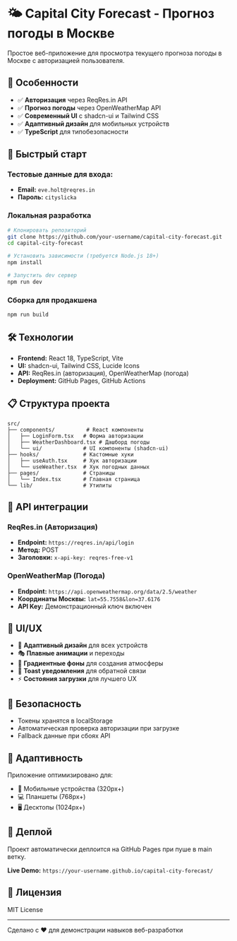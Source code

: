 # 🌤️ Capital City Forecast - Прогноз погоды в Москве

Простое веб-приложение для просмотра текущего прогноза погоды в Москве с авторизацией пользователя.

## 🎯 Особенности

- ✅ **Авторизация** через ReqRes.in API
- ✅ **Прогноз погоды** через OpenWeatherMap API
- ✅ **Современный UI** с shadcn-ui и Tailwind CSS
- ✅ **Адаптивный дизайн** для мобильных устройств
- ✅ **TypeScript** для типобезопасности

## 🚀 Быстрый старт

### Тестовые данные для входа:
- **Email:** `eve.holt@reqres.in`
- **Пароль:** `cityslicka`

### Локальная разработка

```bash
# Клонировать репозиторий
git clone https://github.com/your-username/capital-city-forecast.git
cd capital-city-forecast

# Установить зависимости (требуется Node.js 18+)
npm install

# Запустить dev сервер
npm run dev
```

### Сборка для продакшена

```bash
npm run build
```

## 🛠️ Технологии

- **Frontend:** React 18, TypeScript, Vite
- **UI:** shadcn-ui, Tailwind CSS, Lucide Icons
- **API:** ReqRes.in (авторизация), OpenWeatherMap (погода)
- **Deployment:** GitHub Pages, GitHub Actions

## 📋 Структура проекта

```
src/
├── components/          # React компоненты
│   ├── LoginForm.tsx   # Форма авторизации
│   ├── WeatherDashboard.tsx # Дашборд погоды
│   └── ui/             # UI компоненты (shadcn-ui)
├── hooks/              # Кастомные хуки
│   ├── useAuth.tsx     # Хук авторизации
│   └── useWeather.tsx  # Хук погодных данных
├── pages/              # Страницы
│   └── Index.tsx       # Главная страница
└── lib/                # Утилиты
```

## 🔧 API интеграции

### ReqRes.in (Авторизация)
- **Endpoint:** `https://reqres.in/api/login`
- **Метод:** POST
- **Заголовки:** `x-api-key: reqres-free-v1`

### OpenWeatherMap (Погода)
- **Endpoint:** `https://api.openweathermap.org/data/2.5/weather`
- **Координаты Москвы:** `lat=55.7558&lon=37.6176`
- **API Key:** Демонстрационный ключ включен

## 🎨 UI/UX

- 📱 **Адаптивный дизайн** для всех устройств
- 🎭 **Плавные анимации** и переходы
- 🎨 **Градиентные фоны** для создания атмосферы
- 💬 **Toast уведомления** для обратной связи
- ⚡ **Состояния загрузки** для лучшего UX

## 🔐 Безопасность

- Токены хранятся в localStorage
- Автоматическая проверка авторизации при загрузке
- Fallback данные при сбоях API

## 📱 Адаптивность

Приложение оптимизировано для:
- 📱 Мобильные устройства (320px+)
- 💻 Планшеты (768px+)
- 🖥️ Десктопы (1024px+)

## 🚀 Деплой

Проект автоматически деплоится на GitHub Pages при пуше в main ветку.

**Live Demo:** `https://your-username.github.io/capital-city-forecast/`

## 📄 Лицензия

MIT License

---

Сделано с ❤️ для демонстрации навыков веб-разработки
